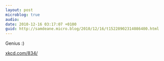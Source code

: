 ```yaml
---
layout: post
microblog: true
audio: 
date: 2010-12-16 03:17:07 +0100
guid: http://samdeane.micro.blog/2010/12/16/t15228902314086400.html
---
```

Genius :)

[xkcd.com/834/](http://xkcd.com/834/)
